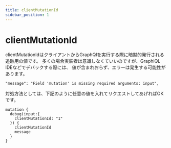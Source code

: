 ```yaml
---
title: clientMutationId
sidebar_position: 1
---
```


# clientMutationId

clientMutationIdはクライアントからGraphQlを実行する際に暗黙的発行される追跡用の値です。
多くの場合実装者は意識しなくていいのですが、GraphiQL IDEなどでデバックする際には、
値が含まれおらず、エラーは発生する可能性があります。


`"message": "Field 'mutation' is missing required arguments: input",`

対処方法としては、下記のように任意の値を入れてリクエストしてあげればOKです。

```
mutation {
  debug(input:{
    clientMutationId: "1"
  }) {
    clientMutationId
    message
  }
}
```